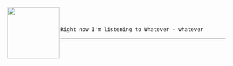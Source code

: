 
<table border="0"><tr>
<img align="left" width="120" height="120" src="https:&#x2F;&#x2F;lastfm.freetls.fastly.net&#x2F;i&#x2F;u&#x2F;174s&#x2F;8942d9d108878a846c33b782c96618c5.jpg">
</br>

```

Right now I'm listening to Whatever - whatever

```

---
</tr></table>